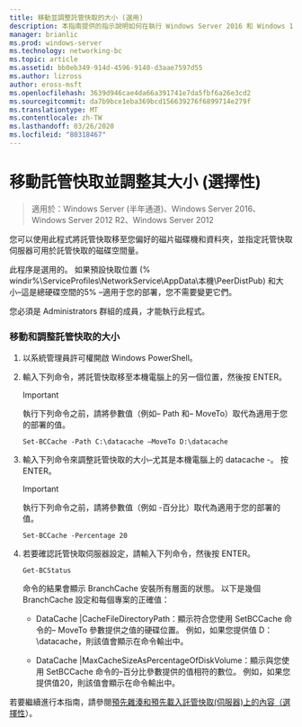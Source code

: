 ```yaml
---
title: 移動並調整託管快取的大小 (選用)
description: 本指南提供的指示說明如何在執行 Windows Server 2016 和 Windows 10 的電腦上，以託管快取模式部署 BranchCache。
manager: brianlic
ms.prod: windows-server
ms.technology: networking-bc
ms.topic: article
ms.assetid: bb0eb349-914d-4596-9140-d3aae7597d55
ms.author: lizross
author: eross-msft
ms.openlocfilehash: 3639d946cae4da66a391741e7da5fbf6a26e3cd2
ms.sourcegitcommit: da7b9bce1eba369bcd156639276f6899714e279f
ms.translationtype: MT
ms.contentlocale: zh-TW
ms.lasthandoff: 03/26/2020
ms.locfileid: "80318467"
---
```

# <a name="move-and-resize-the-hosted-cache-optional"></a>移動託管快取並調整其大小 \(選擇性\)

>適用於：Windows Server (半年通道)、Windows Server 2016、Windows Server 2012 R2、Windows Server 2012

您可以使用此程式將託管快取移至您偏好的磁片磁碟機和資料夾，並指定託管快取伺服器可用於託管快取的磁碟空間量。

此程序是選用的。 如果預設快取位置 \(% windir%\\ServiceProfiles\\NetworkService\\AppData\\本機\\PeerDistPub\) 和大小–這是總硬碟空間的5% –適用于您的部署，您不需要變更它們。

您必須是 Administrators 群組的成員，才能執行此程式。

### <a name="to-move-and-resize-the-hosted-cache"></a>移動和調整託管快取的大小

1. 以系統管理員許可權開啟 Windows PowerShell。

2. 輸入下列命令，將託管快取移至本機電腦上的另一個位置，然後按 ENTER。

    > [!IMPORTANT]
    > 執行下列命令之前，請將參數值（例如– Path 和– MoveTo）取代為適用于您的部署的值。

    ``` 
    Set-BCCache -Path C:\datacache –MoveTo D:\datacache
    ``` 

3.  輸入下列命令來調整託管快取的大小–尤其是本機電腦上的 datacache \-。 按 ENTER。

    > [!IMPORTANT]
    > 執行下列命令之前，請將參數值（例如 \-百分比）取代為適用于您的部署的值。  

    ``` 
    Set-BCCache -Percentage 20
    ``` 

4.  若要確認託管快取伺服器設定，請輸入下列命令，然後按 ENTER。

    ``` 
    Get-BCStatus
    ``` 

    命令的結果會顯示 BranchCache 安裝所有層面的狀態。 以下是幾個 BranchCache 設定和每個專案的正確值：

    -   DataCache |CacheFileDirectoryPath：顯示符合您使用 SetBCCache 命令的– MoveTo 參數提供之值的硬碟位置。 例如，如果您提供值 D：\\datacache，則該值會顯示在命令輸出中。

    -   DataCache |MaxCacheSizeAsPercentageOfDiskVolume：顯示與您使用 SetBCCache 命令的–百分比參數提供的值相符的數位。 例如，如果您提供值20，則該值會顯示在命令輸出中。

若要繼續進行本指南，請參閱[預先雜湊和預先載入託管快取&#40;伺服器&#41;上的內容（選擇性](7-Bc-Prehash-Preload.md)）。